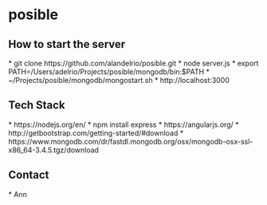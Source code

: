 # posible


<h2>How to start the server</h2>
* git clone https://github.com/alandelrio/posible.git
* node server.js
* export PATH=/Users/adelrio/Projects/posible/mongodb/bin:$PATH
* ~/Projects/posible/mongodb/mongostart.sh
* http://localhost:3000


<h2>Tech Stack</h2>
* https://nodejs.org/en/
* npm install express
* https://angularjs.org/
* http://getbootstrap.com/getting-started/#download
* https://www.mongodb.com/dr/fastdl.mongodb.org/osx/mongodb-osx-ssl-x86_64-3.4.5.tgz/download


<h2>Contact</h2>
* Ann <delrio_alan@yahoo.com>
